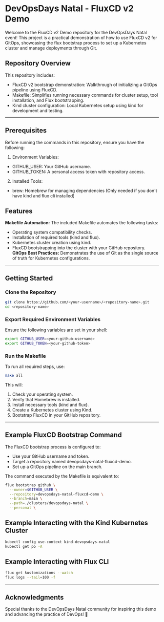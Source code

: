 # DevOpsDays Natal - FluxCD v2 Demo

Welcome to the FluxCD v2 Demo repository for the DevOpsDays Natal event! This project is a practical demonstration of how to use FluxCD v2 for GitOps, showcasing the flux bootstrap process to set up a Kubernetes cluster and manage deployments through Git.

## Repository Overview
This repository includes:
* FluxCD v2 bootstrap demonstration: Walkthrough of initializing a GitOps pipeline using FluxCD.
* Makefile: Simplifies running necessary commands for cluster setup, tool installation, and Flux bootstrapping.
* Kind cluster configuration: Local Kubernetes setup using kind for development and testing.

---

## Prerequisites
Before running the commands in this repository, ensure you have the following:
1. Environment Variables:
* GITHUB_USER: Your GitHub username.
* GITHUB_TOKEN: A personal access token with repository access.
2. Installed Tools:
* brew: Homebrew for managing dependencies (Only needed if you don't have kind and flux cli installed)

## Features
**Makefile Automation:** The included Makefile automates the following tasks:
* Operating system compatibility checks.
* Installation of required tools (kind and flux).
* Kubernetes cluster creation using kind.
* FluxCD bootstrapping into the cluster with your GitHub repository.
**GitOps Best Practices:** Demonstrates the use of Git as the single source of truth for Kubernetes configurations.

---

## Getting Started
### Clone the Repository
```bash
git clone https://github.com/<your-username>/<repository-name>.git
cd <repository-name>
```

### Export Required Environment Variables
Ensure the following variables are set in your shell:

```bash
export GITHUB_USER=<your-github-username>
export GITHUB_TOKEN=<your-github-token>
```

### Run the Makefile
To run all required steps, use:

```bash
make all
```

This will:
1. Check your operating system.
2. Verify that Homebrew is installed.
3. Install necessary tools (kind and flux).
4. Create a Kubernetes cluster using Kind.
5. Bootstrap FluxCD in your GitHub repository.

---

## Example FluxCD Bootstrap Command
The FluxCD bootstrap process is configured to:
* Use your GitHub username and token.
* Target a repository named devopsdays-natal-fluxcd-demo.
* Set up a GitOps pipeline on the main branch.

The command executed by the Makefile is equivalent to:

```bash
flux bootstrap github \
  --owner=$GITHUB_USER \
  --repository=devopsdays-natal-fluxcd-demo \
  --branch=main \
  --path=./clusters/devopsdays-natal \
  --personal \
```

## Example Interacting with the Kind Kubernetes Cluster

```bash
kubectl config use-context kind-devopsdays-natal
kubectl get po -A
```

## Example Interacting with Flux CLI

```bash
flux get kustomizations --watch
flux logs --tail=100 -f
```
---

## Acknowledgments
Special thanks to the DevOpsDays Natal community for inspiring this demo and advancing the practice of DevOps! 🚀